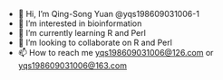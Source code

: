 - 👋 Hi, I’m Qing-Song Yuan @yqs198609031006-1
- 👀 I’m interested in bioinformation
- 🌱 I’m currently learning R and Perl
- 💞️ I’m looking to collaborate on R and Perl
- 📫 How to reach me yqs198609031006@126.com or yqs198609031006@163.com

<!---
yqs198609031006-1/yqs198609031006-1 is a ✨ special ✨ repository because its `README.md` (this file) appears on your GitHub profile.
You can click the Preview link to take a look at your changes.
--->
